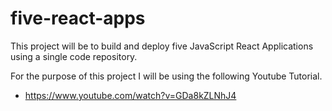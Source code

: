 # five-react-apps

This project will be to build and deploy five JavaScript React Applications using a single code repository.

For the purpose of this project I will be using the following Youtube Tutorial.

- https://www.youtube.com/watch?v=GDa8kZLNhJ4


